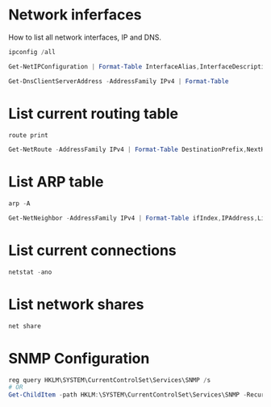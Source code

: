 # Network inferfaces
How to list all network interfaces, IP and DNS.
```powershell
ipconfig /all
```

```powershell
Get-NetIPConfiguration | Format-Table InterfaceAlias,InterfaceDescription,IPv4Address
```

```powershell
Get-DnsClientServerAddress -AddressFamily IPv4 | Format-Table
```


# List current routing table
```powershell
route print
```

```powershell
Get-NetRoute -AddressFamily IPv4 | Format-Table DestinationPrefix,NextHop,RouteMetric,ifIndex
```


# List ARP table
```powershell
arp -A
```

```powershell
Get-NetNeighbor -AddressFamily IPv4 | Format-Table ifIndex,IPAddress,LinkLayerAddress,State
```


# List current connections
```powershell
netstat -ano
```


# List network shares
```powershell
net share
```


# SNMP Configuration
```powershell
reg query HKLM\SYSTEM\CurrentControlSet\Services\SNMP /s
# OR
Get-ChildItem -path HKLM:\SYSTEM\CurrentControlSet\Services\SNMP -Recurse
```